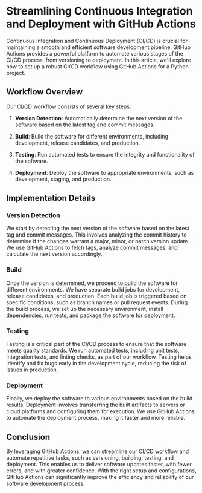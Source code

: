 # Streamlining Continuous Integration and Deployment with GitHub Actions

Continuous Integration and Continuous Deployment (CI/CD) is crucial for maintaining a smooth and efficient software development pipeline. GitHub Actions provides a powerful platform to automate various stages of the CI/CD process, from versioning to deployment. In this article, we'll explore how to set up a robust CI/CD workflow using GitHub Actions for a Python project.

## Workflow Overview

Our CI/CD workflow consists of several key steps:

1. **Version Detection**: Automatically determine the next version of the software based on the latest tag and commit messages.

2. **Build**: Build the software for different environments, including development, release candidates, and production.

3. **Testing**: Run automated tests to ensure the integrity and functionality of the software.

4. **Deployment**: Deploy the software to appropriate environments, such as development, staging, and production.

## Implementation Details

### Version Detection

We start by detecting the next version of the software based on the latest tag and commit messages. This involves analyzing the commit history to determine if the changes warrant a major, minor, or patch version update. We use GitHub Actions to fetch tags, analyze commit messages, and calculate the next version accordingly.

### Build

Once the version is determined, we proceed to build the software for different environments. We have separate build jobs for development, release candidates, and production. Each build job is triggered based on specific conditions, such as branch names or pull request events. During the build process, we set up the necessary environment, install dependencies, run tests, and package the software for deployment.

### Testing

Testing is a critical part of the CI/CD process to ensure that the software meets quality standards. We run automated tests, including unit tests, integration tests, and linting checks, as part of our workflow. Testing helps identify and fix bugs early in the development cycle, reducing the risk of issues in production.

### Deployment

Finally, we deploy the software to various environments based on the build results. Deployment involves transferring the built artifacts to servers or cloud platforms and configuring them for execution. We use GitHub Actions to automate the deployment process, making it faster and more reliable.

## Conclusion

By leveraging GitHub Actions, we can streamline our CI/CD workflow and automate repetitive tasks, such as versioning, building, testing, and deployment. This enables us to deliver software updates faster, with fewer errors, and with greater confidence. With the right setup and configurations, GitHub Actions can significantly improve the efficiency and reliability of our software development process.
